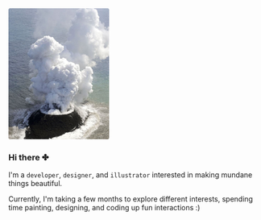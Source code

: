 <img src="https://github.com/songeunyou/songeunyou/blob/master/iy.png" width="200" height="260">

### Hi there ✤

I'm a <code>developer</code>, <code>designer</code>, and <code>illustrator</code> interested in making mundane things beautiful. 

Currently, I'm taking a few months to explore different interests, spending time painting, designing, and coding up fun interactions :)

<!--
**songeunyou/songeunyou** is a ✨ _special_ ✨ repository because its `README.md` (this file) appears on your GitHub profile.

Here are some ideas to get you started:

- 🔭 I’m currently working on ...
- 🌱 I’m currently learning ...
- 👯 I’m looking to collaborate on ...
- 🤔 I’m looking for help with ...
- 💬 Ask me about ...
- 📫 How to reach me: ...
- 😄 Pronouns: ...
- ⚡ Fun fact: ...
-->
